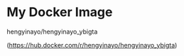 # My Docker Image
hengyinayo/hengyinayo_ybigta

(https://hub.docker.com/r/hengyinayo/hengyinayo_ybigta)
